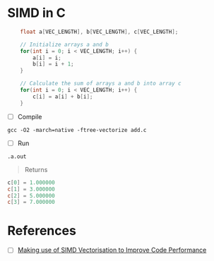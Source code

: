 # SIMD in C

```c
    float a[VEC_LENGTH], b[VEC_LENGTH], c[VEC_LENGTH];

    // Initialize arrays a and b
    for(int i = 0; i < VEC_LENGTH; i++) {
        a[i] = i;
        b[i] = i + 1;
    }

    // Calculate the sum of arrays a and b into array c
    for(int i = 0; i < VEC_LENGTH; i++) {
        c[i] = a[i] + b[i];
    }

```

- [ ] Compile

```
gcc -O2 -march=native -ftree-vectorize add.c
```

- [ ] Run

```
.a.out
```
> Returns
```powershell
c[0] = 1.000000
c[1] = 3.000000
c[2] = 5.000000
c[3] = 7.000000
```


# References

- [ ] [Making use of SIMD Vectorisation to Improve Code Performance](https://www.youtube.com/watch?v=62_TLN-wk4s)
